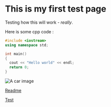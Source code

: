 # This is my first test page

Testing how this will work - *really*.

Here is some cpp code : 

```c++
#include <iostream>
using namespace std;

int main()
{
  cout << "Hello world" << endl;
  return 0;
}
```


![A car image](https://encrypted-tbn0.gstatic.com/images?q=tbn:ANd9GcQmx1CKUrR95QWchNegsHuOAnSOfkotdxw2iheS2DhZ58dbaJzx)

[Readme](README.md)

[Test](test.md)
